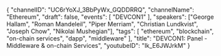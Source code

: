 {
    "channelID": "UC6rYoXJ_3BbPyWx_GQDDRRQ",
    "channelName": "Ethereum",
    "draft": false,
    "events": [
        "DEVCON1"
    ],
    "speakers": ["George Hallam", "Roman Mandeleil", "Piper Merriam", "Christian Lundkvist", "Joseph Chow", "Nikolai Mushegian"],
    "tags": [
        "ethereum",
        "blockchain",
        "on-chain services",
        "dapp",
	"middleware"
    ],
    "title": "DEVCON1: Panel - Middleware & on-chain Services",
    "youtubeID": "Ik_E6JWJrkM"
}
